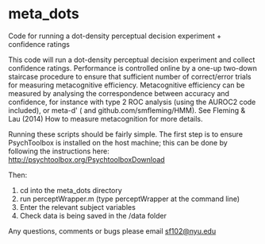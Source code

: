 meta_dots
=========

Code for running a dot-density perceptual decision experiment + confidence ratings

This code will run a dot-density perceptual decision experiment and collect confidence ratings. Performance is controlled online by a one-up two-down staircase procedure to ensure that sufficient number of correct/error trials for measuring metacognitive efficiency. Metacognitive efficiency can be measured by analysing the correspondence between accuracy and confidence, for instance with type 2 ROC analysis (using the AUROC2 code included), or meta-d' ( and github.com/smfleming/HMM). See Fleming & Lau (2014) How to measure metacognition for more details.

Running these scripts should be fairly simple. The first step is to ensure PsychToolbox is installed on the host machine; this can be done by following the instructions here: http://psychtoolbox.org/PsychtoolboxDownload

Then:

1) cd into the meta_dots directory
2) run perceptWrapper.m (type perceptWrapper at the command line)
3) Enter the relevant subject variables
4) Check data is being saved in the /data folder

Any questions, comments or bugs please email sf102@nyu.edu

